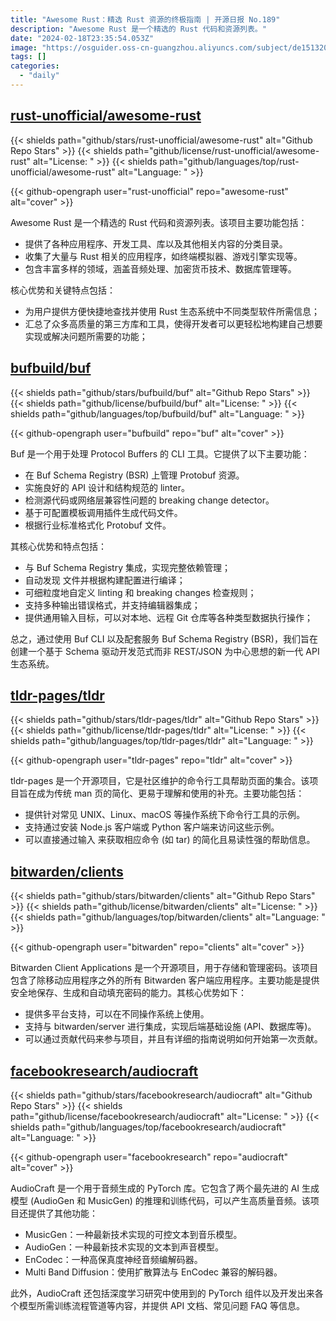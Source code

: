 ```yaml
---
title: "Awesome Rust：精选 Rust 资源的终极指南 | 开源日报 No.189"
description: "Awesome Rust 是一个精选的 Rust 代码和资源列表。"
date: "2024-02-18T23:35:54.053Z"
image: "https://osguider.oss-cn-guangzhou.aliyuncs.com/subject/de1513209f439e7e41d87863d0702bdd.png"
tags: []
categories:
  - "daily"
---
```


## [rust-unofficial/awesome-rust](https://github.com/rust-unofficial/awesome-rust)

{{< shields path="github/stars/rust-unofficial/awesome-rust" alt="Github Repo Stars" >}} {{< shields path="github/license/rust-unofficial/awesome-rust" alt="License: " >}} {{< shields path="github/languages/top/rust-unofficial/awesome-rust" alt="Language: " >}}

{{< github-opengraph user="rust-unofficial" repo="awesome-rust" alt="cover" >}}

Awesome Rust 是一个精选的 Rust 代码和资源列表。该项目主要功能包括：

- 提供了各种应用程序、开发工具、库以及其他相关内容的分类目录。
- 收集了大量与 Rust 相关的应用程序，如终端模拟器、游戏引擎实现等。
- 包含丰富多样的领域，涵盖音频处理、加密货币技术、数据库管理等。

核心优势和关键特点包括：

- 为用户提供方便快捷地查找并使用 Rust 生态系统中不同类型软件所需信息；
- 汇总了众多高质量的第三方库和工具，使得开发者可以更轻松地构建自己想要实现或解决问题所需要的功能；
  
## [bufbuild/buf](https://github.com/bufbuild/buf)

{{< shields path="github/stars/bufbuild/buf" alt="Github Repo Stars" >}} {{< shields path="github/license/bufbuild/buf" alt="License: " >}} {{< shields path="github/languages/top/bufbuild/buf" alt="Language: " >}}

{{< github-opengraph user="bufbuild" repo="buf" alt="cover" >}}

Buf 是一个用于处理 Protocol Buffers 的 CLI 工具。它提供了以下主要功能：

- 在 Buf Schema Registry (BSR) 上管理 Protobuf 资源。
- 实施良好的 API 设计和结构规范的 linter。
- 检测源代码或网络层兼容性问题的 breaking change detector。
- 基于可配置模板调用插件生成代码文件。
- 根据行业标准格式化 Protobuf 文件。

其核心优势和特点包括：

- 与 Buf Schema Registry 集成，实现完整依赖管理；
- 自动发现  文件并根据构建配置进行编译；
- 可细粒度地自定义 linting 和 breaking changes 检查规则；
- 支持多种输出错误格式，并支持编辑器集成；
- 提供通用输入目标，可以对本地、远程 Git 仓库等各种类型数据执行操作；

总之，通过使用 Buf CLI 以及配套服务 Buf Schema Registry (BSR)，我们旨在创建一个基于 Schema 驱动开发范式而非 REST/JSON 为中心思想的新一代 API 生态系统。
  
## [tldr-pages/tldr](https://github.com/tldr-pages/tldr)

{{< shields path="github/stars/tldr-pages/tldr" alt="Github Repo Stars" >}} {{< shields path="github/license/tldr-pages/tldr" alt="License: " >}} {{< shields path="github/languages/top/tldr-pages/tldr" alt="Language: " >}}

{{< github-opengraph user="tldr-pages" repo="tldr" alt="cover" >}}

tldr-pages 是一个开源项目，它是社区维护的命令行工具帮助页面的集合。该项目旨在成为传统 man 页的简化、更易于理解和使用的补充。主要功能包括：

- 提供针对常见 UNIX、Linux、macOS 等操作系统下命令行工具的示例。
- 支持通过安装 Node.js 客户端或 Python 客户端来访问这些示例。
- 可以直接通过输入  来获取相应命令 (如 tar) 的简化且易读性强的帮助信息。
  
## [bitwarden/clients](https://github.com/bitwarden/clients)

{{< shields path="github/stars/bitwarden/clients" alt="Github Repo Stars" >}} {{< shields path="github/license/bitwarden/clients" alt="License: " >}} {{< shields path="github/languages/top/bitwarden/clients" alt="Language: " >}}

{{< github-opengraph user="bitwarden" repo="clients" alt="cover" >}}

Bitwarden Client Applications 是一个开源项目，用于存储和管理密码。该项目包含了除移动应用程序之外的所有 Bitwarden 客户端应用程序。主要功能是提供安全地保存、生成和自动填充密码的能力。其核心优势如下：

- 提供多平台支持，可以在不同操作系统上使用。
- 支持与 bitwarden/server 进行集成，实现后端基础设施 (API、数据库等)。
- 可以通过贡献代码来参与项目，并且有详细的指南说明如何开始第一次贡献。
  
## [facebookresearch/audiocraft](https://github.com/facebookresearch/audiocraft)

{{< shields path="github/stars/facebookresearch/audiocraft" alt="Github Repo Stars" >}} {{< shields path="github/license/facebookresearch/audiocraft" alt="License: " >}} {{< shields path="github/languages/top/facebookresearch/audiocraft" alt="Language: " >}}

{{< github-opengraph user="facebookresearch" repo="audiocraft" alt="cover" >}}

AudioCraft 是一个用于音频生成的 PyTorch 库。它包含了两个最先进的 AI 生成模型 (AudioGen 和 MusicGen) 的推理和训练代码，可以产生高质量音频。该项目还提供了其他功能：

- MusicGen：一种最新技术实现的可控文本到音乐模型。
- AudioGen：一种最新技术实现的文本到声音模型。
- EnCodec：一种高保真度神经音频编解码器。
- Multi Band Diffusion：使用扩散算法与 EnCodec 兼容的解码器。

此外，AudioCraft 还包括深度学习研究中使用到的 PyTorch 组件以及开发出来各个模型所需训练流程管道等内容，并提供 API 文档、常见问题 FAQ 等信息。
  

